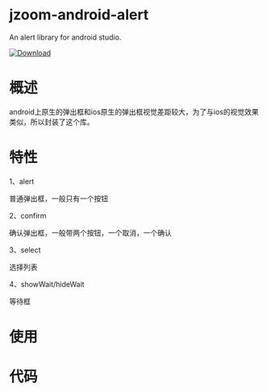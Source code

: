 # jzoom-android-alert
An alert library for android studio.


[ ![Download](https://api.bintray.com/packages/jzoom/maven/jzoom-android-alert/images/download.svg) ](https://bintray.com/jzoom/maven/jzoom-android-alert/_latestVersion)

# 概述
  android上原生的弹出框和ios原生的弹出框视觉差距较大，为了与ios的视觉效果类似，所以封装了这个库。


# 特性
1、alert

普通弹出框，一般只有一个按钮

2、confirm

确认弹出框，一般带两个按钮，一个取消，一个确认

3、select

选择列表

4、showWait/hideWait

等待框

# 使用



# 代码

